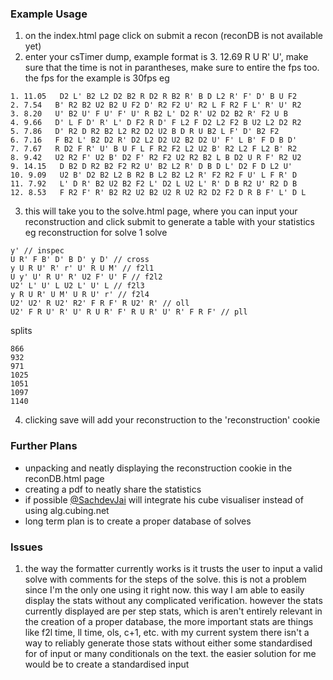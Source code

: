 ### Example Usage
1. on the index.html page click on submit a recon (reconDB is not available yet)
2. enter your csTimer dump, example format is 3. 12.69 R U R' U', make sure that the time is not in parantheses, make sure to entire the fps too. the fps for the example is 30fps
eg 
```
1. 11.05   D2 L' B2 L2 D2 B2 R D2 R B2 R' B D L2 R' F' D' B U F2 
2. 7.54   B' R2 B2 U2 B2 U F2 D' R2 F2 U' R2 L F R2 F L' R' U' R2 
3. 8.20   U' B2 U' F U' F' U' R B2 L' D2 R' U2 D2 B2 R' F2 U B 
4. 9.66   D' L F D' R' L' D F2 R D' F L2 F D2 L2 F2 B U2 L2 D2 R2 
5. 7.86   D' R2 D R2 B2 L2 R2 D2 U2 B D R U B2 L F' D' B2 F2 
6. 7.16   F B2 L' B2 D2 R' D2 L2 D2 U2 B2 D2 U' F' L B' F D B D' 
7. 7.67   R D2 F R' U' B U F L F R2 F2 L2 U2 B' R2 L2 F L2 B' R2 
8. 9.42   U2 R2 F' U2 B' D2 F' R2 F2 U2 R2 B2 L B D2 U R F' R2 U2 
9. 14.15   D B2 D R2 B2 F2 R2 U' B2 L2 R' D B D L' D2 F D L2 U' 
10. 9.09   U2 B' D2 B2 L2 B R2 B L2 B2 L2 R' F2 R2 F U' L F R' D 
11. 7.92   L' D R' B2 U2 B2 F2 L' D2 L U2 L' R' D B R2 U' R2 D B 
12. 8.53   F R2 F' R' B2 R2 U2 B2 U2 R U2 R2 D2 F2 D R B F' L' D L
```
3. this will take you to the solve.html page, where you can input your reconstruction and click submit to generate a table with your statistics
eg reconstruction for solve 1 
solve
```
y' // inspec
U R' F B' D' B D' y D' // cross
y U R U' R' r' U' R U M' // f2l1
U y' U' R U' R' U2 F' U' F // f2l2
U2' L' U' L U2 L' U' L // f2l3
y R U R' U M' U R U' r' // f2l4
U2' U2' R U2' R2' F R F' R U2' R' // oll
U2' F R U' R' U' R U R' F' R U R' U' R' F R F' // pll
```
splits
```
866
932
971
1025
1051
1097
1140
```
4. clicking save will add your reconstruction to the 'reconstruction' cookie

### Further Plans
+ unpacking and neatly displaying the reconstruction cookie in the reconDB.html page
+ creating a pdf to neatly share the statistics
+ if possible [@SachdevJai](https://github.com/SachdevJai/) will integrate his cube visualiser instead of using alg.cubing.net 
+ long term plan is to create a proper database of solves

### Issues
1. the way the formatter currently works is it trusts the user to input a valid solve with comments for the steps of the solve. this is not a problem since I'm the only one using it right now. this way I am able to easily display the stats without any complicated verification. however the stats currently displayed are per step stats, which is aren't entirely relevant in the creation of a proper database, the more important stats are things like f2l time, ll time, ols, c+1, etc. with my current system there isn't a way to reliably generate those stats without either some standardised for of input or many conditionals on the text. the easier solution for me would be to create a standardised input
